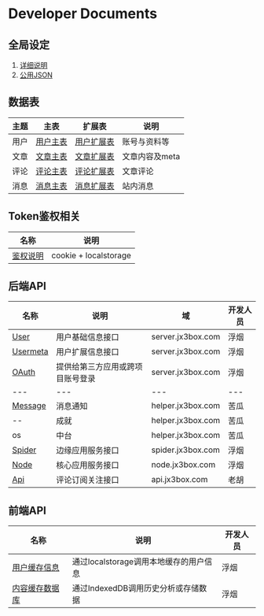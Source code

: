 # Developer Documents

## 全局设定
1. [详细说明](https://github.com/JX3BOX/apidocs/blob/master/global.md) 
2. [公用JSON](https://github.com/JX3BOX/jx3box-common/blob/master/js/jx3box.json)

## 数据表

主题|主表|扩展表|说明|
---|---|---|---
用户 | [用户主表](https://github.com/JX3BOX/apidocs/blob/master/db/wp_users.md) | [用户扩展表](https://github.com/JX3BOX/apidocs/blob/master/db/wp_usermeta.md) | 账号与资料等
文章 | [文章主表](https://github.com/JX3BOX/apidocs/blob/master/db/wp_posts.md) | [文章扩展表](https://github.com/JX3BOX/apidocs/blob/master/db/wp_postmeta.md) | 文章内容及meta
评论 | [评论主表](https://github.com/JX3BOX/apidocs/blob/master/db/wp_comments.md) | [评论扩展表](https://github.com/JX3BOX/apidocs/blob/master/db/wp_commentmeta.md) | 文章评论
消息 | [消息主表](https://github.com/JX3BOX/apidocs/blob/master/db/wp_messages.md) | [消息扩展表](https://github.com/JX3BOX/apidocs/blob/master/db/wp_message_metas.md) | 站内消息


## Token鉴权相关
名称|说明
---|---
[鉴权说明](https://github.com/JX3BOX/apidocs/blob/master/auth.md) | cookie + localstorage


## 后端API
名称|说明|域|开发人员|
---|---|---|---|
[User](https://github.com/JX3BOX/apidocs/blob/master/api/account.md)|用户基础信息接口|server.jx3box.com|浮烟
[Usermeta](https://github.com/JX3BOX/apidocs/blob/master/api/usermeta.md)|用户扩展信息接口|server.jx3box.com|浮烟
[OAuth](https://github.com/JX3BOX/apidocs/blob/master/api/oauth.md) | 提供给第三方应用或跨项目账号登录|server.jx3box.com|浮烟
---|---|---|---|
[Message](https://github.com/JX3BOX/apidocs/blob/master/api/message.md)|消息通知|helper.jx3box.com |苦瓜
-- |成就| helper.jx3box.com | 苦瓜
os |中台| helper.jx3box.com | 苦瓜
[Spider](https://github.com/JX3BOX/apidocs/blob/master/api/spider.md)|边缘应用服务接口|spider.jx3box.com|浮烟
[Node](https://github.com/JX3BOX/apidocs/blob/master/api/node.md)|核心应用服务接口|node.jx3box.com|浮烟
[Api](https://github.com/JX3BOX/jx3box-api/blob/master/README.md)|评论订阅关注接口|api.jx3box.com|老胡

## 前端API
名称|说明|开发人员
---|---|---
[用户缓存信息](https://github.com/JX3BOX/apidocs/blob/master/api/user.md) | 通过localstorage调用本地缓存的用户信息 | 浮烟
[内容缓存数据库](https://github.com/JX3BOX/apidocs/blob/master/api/idb.md) | 通过IndexedDB调用历史分析或存储数据 | 浮烟
